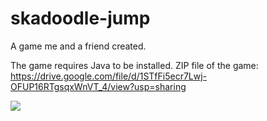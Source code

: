 # skadoodle-jump
A game me and a friend created.

The game requires Java to be installed. ZIP file of the game: https://drive.google.com/file/d/1STfFi5ecr7Lwj-OFUP16RTgsqxWnVT_4/view?usp=sharing


<img src="[https://static01.bbi.io/2Wt9Tk.gif](https://i.imgur.com/8UQ7rTZ.png)https://i.imgur.com/8UQ7rTZ.png"/>
